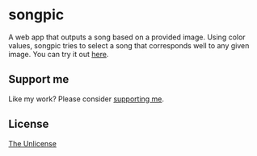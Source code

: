 # songpic
A web app that outputs a song based on a provided image. Using color values, songpic tries to select a song that corresponds well to any given image. You can try it out [here](https://iandraves.github.io/songpic).

## Support me
Like my work? Please consider [supporting me](https://paypal.me/iandraves).

## License
[The Unlicense](https://choosealicense.com/licenses/unlicense/)
